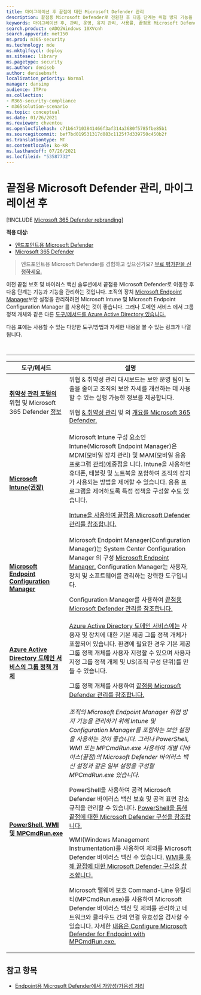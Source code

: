 ```yaml
---
title: 마이그레이션 후 끝점에 대한 Microsoft Defender 관리
description: 끝점용 Microsoft Defender로 전환한 후 다음 단계는 위협 방지 기능을 관리하는 것입니다.
keywords: 마이그레이션 후, 관리, 운영, 유지 관리, 사용률, 끝점용 Microsoft Defender, edr
search.product: eADQiWindows 10XVcnh
search.appverid: met150
ms.prod: m365-security
ms.technology: mde
ms.mktglfcycl: deploy
ms.sitesec: library
ms.pagetype: security
ms.author: deniseb
author: denisebmsft
localization_priority: Normal
manager: dansimp
audience: ITPro
ms.collection:
- M365-security-compliance
- m365solution-scenario
ms.topic: conceptual
ms.date: 01/26/2021
ms.reviewer: chventou
ms.openlocfilehash: c71b647103841466f3af314a3680f5785fbe85b1
ms.sourcegitcommit: bef7bd019531317d083c1125f7d339750c450b2f
ms.translationtype: MT
ms.contentlocale: ko-KR
ms.lasthandoff: 07/26/2021
ms.locfileid: "53587732"
---
```

# <a name="manage-microsoft-defender-for-endpoint-post-migration"></a>끝점용 Microsoft Defender 관리, 마이그레이션 후

[!INCLUDE [Microsoft 365 Defender rebranding](../../includes/microsoft-defender.md)]

**적용 대상:**
- [엔드포인트용 Microsoft Defender](https://go.microsoft.com/fwlink/p/?linkid=2154037)
- [Microsoft 365 Defender](https://go.microsoft.com/fwlink/?linkid=2118804)

> 엔드포인트용 Microsoft Defender를 경험하고 싶으신가요? [무료 평가판을 신청하세요.](https://www.microsoft.com/microsoft-365/windows/microsoft-defender-atp?ocid=docs-wdatp-exposedapis-abovefoldlink)

이전 끝점 보호 및 바이러스 백신 솔루션에서 끝점용 Microsoft Defender로 이동한 후 다음 단계는 기능과 기능을 관리하는 것입니다. 조직의 장치 [Microsoft Endpoint Manager](/mem/endpoint-manager-overview)보안 설정을 [](/mem/intune/fundamentals/what-is-intune) 관리하려면 Microsoft Intune [](/mem/configmgr/core/understand/introduction)및 Microsoft Endpoint Configuration Manager 를 사용하는 것이 좋습니다. 그러나 도메인 서비스 에서 그룹 정책 개체와 같은 다른 [도구/메서드를 Azure Active Directory 있습니다.](/azure/active-directory-domain-services/manage-group-policy)

다음 표에는 사용할 수 있는 다양한 도구/방법과 자세한 내용을 볼 수 있는 링크가 나열됩니다.

<br>

****

|도구/메서드|설명|
|---------|---------|
|**[취약성 관리 포털의](/windows/security/threat-protection/microsoft-defender-atp/tvm-dashboard-insights)** 위협 및 Microsoft 365 Defender [정보](https://security.microsoft.com/)|위협 & 취약성 관리 대시보드는 보안 운영 팀이 노출을 줄이고 조직의 보안 자세를 개선하는 데 사용할 수 있는 실행 가능한 정보를 제공합니다. <p> 위협 [& 취약성 관리](/microsoft-365/security/defender-endpoint/next-gen-threat-and-vuln-mgt) 및 의 [개요를 Microsoft 365 Defender.](/microsoft-365/security/defender-endpoint/use)|
|**[Microsoft Intune(권장)](/mem/intune/fundamentals/what-is-intune)**|Microsoft Intune 구성 요소인 Intune(Microsoft Endpoint Manager)은 MDM(모바일 장치 관리) 및 MAM(모바일 응용 프로그램 [관리)에](/mem/endpoint-manager-overview)중점을 니다. Intune을 사용하면 휴대폰, 태블릿 및 노트북을 포함하여 조직의 장치가 사용되는 방법을 제어할 수 있습니다. 응용 프로그램을 제어하도록 특정 정책을 구성할 수도 있습니다. <p> [Intune을 사용하여 끝점용 Microsoft Defender 관리를 참조합니다.](manage-atp-post-migration-intune.md)|
|**[Microsoft Endpoint Configuration Manager](/mem/configmgr/core/understand/introduction)**|Microsoft Endpoint Manager(Configuration Manager)는 System Center Configuration Manager 의 구성 [Microsoft Endpoint Manager.](/mem/endpoint-manager-overview) Configuration Manager는 사용자, 장치 및 소프트웨어를 관리하는 강력한 도구입니다. <p> Configuration Manager를 사용하여 [끝점용 Microsoft Defender 관리를 참조합니다.](manage-atp-post-migration-configuration-manager.md)|
|**[Azure Active Directory 도메인 서비스의 그룹 정책 개체](/azure/active-directory-domain-services/manage-group-policy)**|[Azure Active Directory 도메인 서비스에는](/azure/active-directory-domain-services/overview) 사용자 및 장치에 대한 기본 제공 그룹 정책 개체가 포함되어 있습니다. 환경에 필요한 경우 기본 제공 그룹 정책 개체를 사용자 지정할 수 있으며 사용자 지정 그룹 정책 개체 및 US(조직 구성 단위)를 만들 수 있습니다. <p> 그룹 정책 개체를 사용하여 [끝점용 Microsoft Defender 관리를 참조합니다.](manage-atp-post-migration-group-policy-objects.md)|
|**[PowerShell, WMI 및 MPCmdRun.exe](manage-atp-post-migration-other-tools.md)**|*조직의 Microsoft Endpoint Manager 위협 방지 기능을 관리하기 위해 Intune 및 Configuration Manager를 포함하는 보안 설정을 사용하는 것이 좋습니다. 그러나 PowerShell, WMI 또는 MPCmdRun.exe 사용하여 개별 디바이스(끝점)의 Microsoft Defender 바이러스 백신 설정과 같은 일부 설정을 구성할 MPCmdRun.exe 있습니다.* <p> PowerShell을 사용하여 공격 Microsoft Defender 바이러스 백신 보호 및 공격 표면 감소 규칙을 관리할 수 있습니다. [PowerShell을 통해 끝점에 대한 Microsoft Defender 구성을 참조합니다.](manage-atp-post-migration-other-tools.md#configure-microsoft-defender-for-endpoint-with-powershell) <p> WMI(Windows Management Instrumentation)를 사용하여 제외를 Microsoft Defender 바이러스 백신 수 있습니다. [WMI를 통해 끝점에 대한 Microsoft Defender 구성을 참조합니다.](manage-atp-post-migration-other-tools.md#configure-microsoft-defender-for-endpoint-with-windows-management-instrumentation-wmi) <p> Microsoft 맬웨어 보호 Command-Line 유틸리티(MPCmdRun.exe)를 사용하여 Microsoft Defender 바이러스 백신 및 제외를 관리하고 네트워크와 클라우드 간의 연결 유효성을 검사할 수 있습니다. 자세한 [내용은 Configure Microsoft Defender for Endpoint with MPCmdRun.exe. ](manage-atp-post-migration-other-tools.md#configure-microsoft-defender-for-endpoint-with-microsoft-malware-protection-command-line-utility-mpcmdrunexe)|

## <a name="see-also"></a>참고 항목

- [Endpoint용 Microsoft Defender에서 가양성/가음성 처리](defender-endpoint-false-positives-negatives.md)
